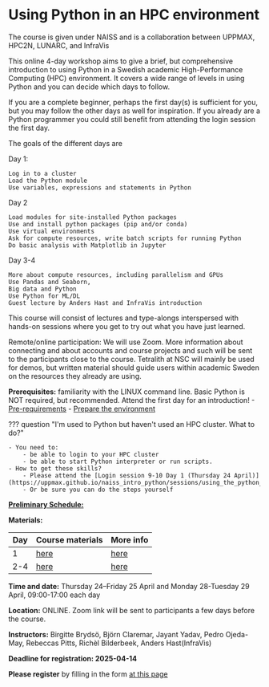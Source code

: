 # Using Python in an HPC environment

The course is given under NAISS and is a collaboration between UPPMAX, HPC2N, LUNARC, and InfraVis

This online 4-day workshop aims to give a brief, but comprehensive introduction to using Python in a Swedish academic High-Performance Computing (HPC) environment. It covers a wide range of levels in using Python and you can decide which days to follow.

If you are a complete beginner, perhaps the first day(s) is sufficient for you, but you may follow the other days as well for inspiration. If you already are a Python programmer you could still benefit from attending the login session the first day.

The goals of the different days are

Day 1:

    Log in to a cluster
    Load the Python module
    Use variables, expressions and statements in Python

Day 2

    Load modules for site-installed Python packages
    Use and install python packages (pip and/or conda)
    Use virtual environments
    Ask for compute resources, write batch scripts for running Python
    Do basic analysis with Matplotlib in Jupyter

Day 3-4

    More about compute resources, including parallelism and GPUs
    Use Pandas and Seaborn,
    Big data and Python
    Use Python for ML/DL
    Guest lecture by Anders Hast and InfraVis introduction

This course will consist of lectures and type-alongs interspersed with hands-on sessions where you get to try out what you have just learned.

Remote/online participation: We will use Zoom. More information about connecting and about accounts and course projects and such will be sent to the participants close to the course. Tetralith at NSC will mainly be used for demos, but written material should guide users within academic Sweden on the resources they already are using.

**Prerequisites:** familiarity with the LINUX command line. Basic Python is NOT required, but recommended. Attend the first day for an introduction!
    - [Pre-requirements](https://uppmax.github.io/HPC-python/prereqs.html)
    - [Prepare the environment](https://uppmax.github.io/HPC-python/preparations.html)
    
??? question "I'm used to Python but haven't used an HPC cluster. What to do?"

    - You need to:
        - be able to login to your HPC cluster
        - be able to start Python interpreter or run scripts.
    - How to get these skills?
        - Please attend the [Login session 9-10 Day 1 (Thursday 24 April)](https://uppmax.github.io/naiss_intro_python/sessions/using_the_python_interpreter/)
        - Or be sure you can do the steps yourself


[**Preliminary Schedule:**](https://uppmax.github.io/HPC-python/schedule.html)

**Materials:**

Day|Course materials                                    |More info
---|----------------------------------------------------|---------------------------------------------------------
1  |[here](https://uppmax.github.io/naiss_intro_python)|[here](https://uppmax.github.io/naiss_intro_python/faq/)
2-4|[here](https://uppmax.github.io/HPC-python/)        |[here](https://www.hpc2n.umu.se/events/courses/2024/fall/hpc-python)

**Time and date:** Thursday 24–Friday 25 April and Monday 28-Tuesday 29 April, 09:00-17:00 each day

**Location:** ONLINE. Zoom link will be sent to participants a few days before the course.

**Instructors:** Birgitte Brydsö, Björn Claremar, Jayant Yadav, Pedro Ojeda-May, Rebeccas Pitts, Richèl Bilderbeek, Anders Hast(InfraVis)

**Deadline for registration: 2025-04-14**

**Please register** by filling in the form [at this page](https://www.hpc2n.umu.se/events/courses/2025/spring/hpc-python)

